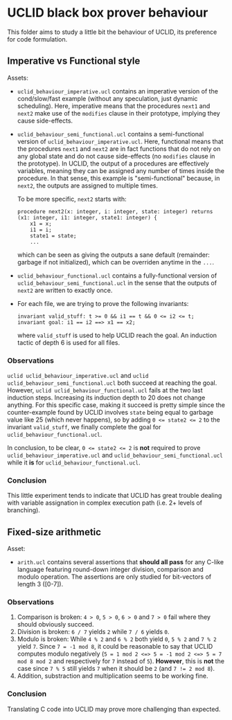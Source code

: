 # UCLID black box prover behaviour

This folder aims to study a little bit the behaviour of UCLID, its preference for code formulation.

## Imperative vs Functional style

Assets:

- `uclid_behaviour_imperative.ucl` contains an imperative version of the cond/slow/fast example (without any speculation, just dynamic scheduling). Here, imperative means that the procedures `next1` and `next2` make use of the `modifies` clause in their prototype, implying they cause side-effects.
- `uclid_behaviour_semi_functional.ucl` contains a semi-functional version of `uclid_behaviour_imperative.ucl`. Here, functional means that the procedures `next1` and `next2` are in fact functions that do not rely on any global state and do not cause side-effects (no `modifies` clause in the prototype). In UCLID, the output of a procedures are effectively variables, meaning they can be assigned any number of times inside the procedure. In that sense, this example is "semi-functional" because, in `next2`, the outputs are assigned to multiple times.

    To be more specific, `next2` starts with:

    ```uclid
    procedure next2(x: integer, i: integer, state: integer) returns (x1: integer, i1: integer, state1: integer) {
        x1 = x;
        i1 = i;
        state1 = state;
        ...
    ```

    which can be seen as giving the outputs a sane default (remainder: garbage if not initialized), which can be overriden anytime in the `...`.
- `uclid_behaviour_functional.ucl` contains a fully-functional version of `uclid_behaviour_semi_functional.ucl` in the sense that the outputs of `next2` are written to exactly once.
- For each file, we are trying to prove the following invariants:

    ```uclid
    invariant valid_stuff: t >= 0 && i1 == t && 0 <= i2 <= t;
    invariant goal: i1 == i2 ==> x1 == x2;
    ```

    where `valid_stuff` is used to help UCLID reach the goal. An induction tactic of depth 6 is used for all files.

### Observations

`uclid uclid_behaviour_imperative.ucl` and `uclid uclid_behaviour_semi_functional.ucl` both succeed at reaching the goal. However, `uclid uclid_behaviour_functional.ucl` fails at the two last induction steps. Increasing its induction depth to 20 does not change anything. For this specific case, making it succeed is pretty simple since the counter-example found by UCLID involves `state` being equal to garbage value like 25 (which never happens), so by adding `0 <= state2 <= 2` to the invariant `valid_stuff`, we finally complete the goal for `uclid_behaviour_functional.ucl`.

In conclusion, to be clear, `0 <= state2 <= 2` is **not** required to prove `uclid_behaviour_imperative.ucl` and `uclid_behaviour_semi_functional.ucl` while it **is** for `uclid_behaviour_functional.ucl`.

### Conclusion

This little experiment tends to indicate that UCLID has great trouble dealing with variable assignation in complex execution path (i.e. 2+ levels of branching).

## Fixed-size arithmetic

Asset:

- `arith.ucl` contains several assertions that **should all pass** for any C-like language featuring round-down integer division, comparison and modulo operation. The assertions are only studied for bit-vectors of length 3 (\[0-7\]).

### Observations

1. Comparison is broken: `4 > 0`, `5 > 0`, `6 > 0` and `7 > 0` fail where they should obviously succeed.
2. Division is broken: `6 / 7` yields `2` while `7 / 6` yields `0`.
3. Modulo is broken: While `4 % 2` and `6 % 2` both yield `0`, `5 % 2` and `7 % 2` yield `7`. Since `7 = -1 mod 8`, it could be reasonable to say that UCLID computes modulo negatively (`5 = 1 mod 2 <=> 5 = -1 mod 2 <=> 5 = 7 mod 8 mod 2` and respectively for `7` instead of `5`). **However**, this is **not** the case since `7 % 5` still yields `7` when it should be `2` (and `7 != 2 mod 8`).
4. Addition, substraction and multiplication seems to be working fine.

### Conclusion

Translating C code into UCLID may prove more challenging than expected.
